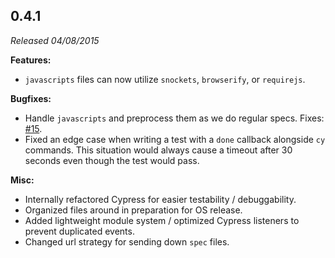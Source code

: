 ## 0.4.1

_Released 04/08/2015_

**Features:**

- `javascripts` files can now utilize `snockets`, `browserify`, or `requirejs`.

**Bugfixes:**

- Handle `javascripts` and preprocess them as we do regular specs. Fixes:
  [#15](https://github.com/cypress-io/cypress/issues/15).
- Fixed an edge case when writing a test with a `done` callback alongside `cy`
  commands. This situation would always cause a timeout after 30 seconds even
  though the test would pass.

**Misc:**

- Internally refactored Cypress for easier testability / debuggability.
- Organized files around in preparation for OS release.
- Added lightweight module system / optimized Cypress listeners to prevent
  duplicated events.
- Changed url strategy for sending down `spec` files.
